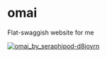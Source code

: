 # omai
Flat-swaggish website for me

[![omai_by_seraphipod-d8joyrn](https://cloud.githubusercontent.com/assets/5093058/6418421/ee0535d8-beef-11e4-87d6-03efb4ad3ba2.png)](http://seraphipod.deviantart.com/art/omai-516806915)